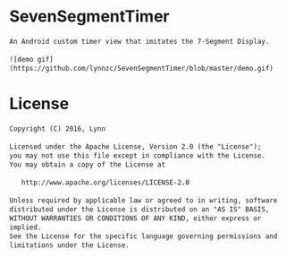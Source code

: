 # SevenSegmentTimer  
	An Android custom timer view that imitates the 7-Segment Display.  
  
	![demo gif](https://github.com/lynnzc/SevenSegmentTimer/blob/master/demo.gif)  

# License  
    
	Copyright (C) 2016, Lynn

	Licensed under the Apache License, Version 2.0 (the "License");
	you may not use this file except in compliance with the License.
	You may obtain a copy of the License at

	   http://www.apache.org/licenses/LICENSE-2.0

	Unless required by applicable law or agreed to in writing, software
	distributed under the License is distributed on an "AS IS" BASIS,
	WITHOUT WARRANTIES OR CONDITIONS OF ANY KIND, either express or implied.
	See the License for the specific language governing permissions and
	limitations under the License.
    

